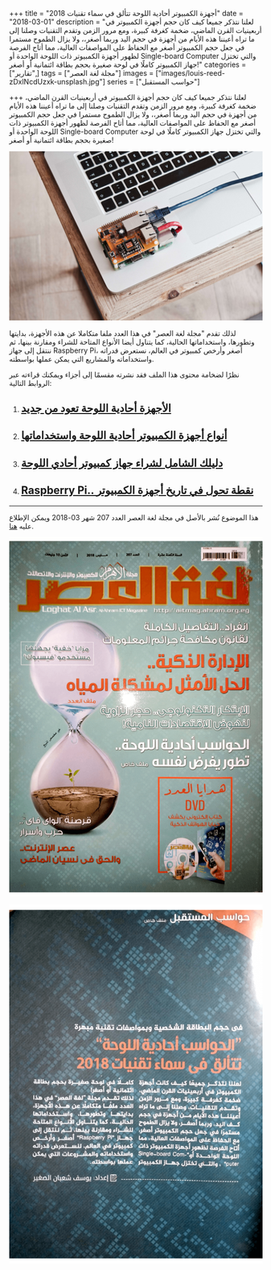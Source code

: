 +++
title = "أجهزة الكمبيوتر أحادية اللوحة تتألق في سماء تقنيات 2018"
date = "2018-03-01"
description = "لعلنا نتذكر جميعا كيف كان حجم أجهزة الكمبيوتر في أربعينيات القرن الماضي، ضخمة كغرفة كبيرة، ومع مرور الزمن وتقدم التقنيات وصلنا إلى ما تراه أعيننا هذه الأيام من أجهزة في حجم اليد وربما أصغر،، ولا يزال الطموح مستمرا في جعل حجم الكمبيوتر أصغر مع الحفاظ على المواصفات العالية، مما أتاح الفرصة لظهور أجهزة الكمبيوتر ذات اللوحة الواحدة أو Single-board Computer والتي تختزل جهاز الكمبيوتر كاملًا في لوحة صغيرة بحجم بطاقة ائتمانية أو أصغر!"
categories = ["تقارير",]
tags = ["مجلة لغة العصر"]
images = ["images/louis-reed-zDxlNcdUzxk-unsplash.jpg"]
series = ["حواسب المستقبل"]

+++
لعلنا نتذكر جميعا كيف كان حجم أجهزة الكمبيوتر في أربعينيات القرن الماضي، ضخمة كغرفة كبيرة، ومع مرور الزمن وتقدم التقنيات وصلنا إلى ما تراه أعيننا هذه الأيام من أجهزة في حجم اليد وربما أصغر،، ولا يزال الطموح مستمرا في جعل حجم الكمبيوتر أصغر مع الحفاظ على المواصفات العالية، مما أتاح الفرصة لظهور أجهزة الكمبيوتر ذات اللوحة الواحدة أو Single-board Computer والتي تختزل جهاز الكمبيوتر كاملًا في لوحة صغيرة بحجم بطاقة ائتمانية أو أصغر!

![img](images/louis-reed-zDxlNcdUzxk-unsplash.jpg)

لذلك تقدم "مجلة لغة العصر" في هذا العدد ملفا متكاملا عن هذه الأجهزة، بدايتها وتطورها، واستخداماتها الحالية، كما يتناول أيضا الأنواع المتاحة للشراء ومقارنة بينها، ثم ننتقل إلى جهاز Raspberry Pi، أصغر وأرخص كمبيوتر في العالم، نستعرض قدراته واستخداماته والمشاريع التي يمكن عملها بواسطته.

نظرًا لضخامة محتوى هذا الملف فقد نشرته مقسمًا إلى أجزاء ويمكنك قراءته عبر الروابط التالية:

1. ## [الأجهزة أحادية اللوحة تعود من جديد](/ar/posts/single-board-computers-1/)

2. ## [أنواع أجهزة الكمبيوتر أحادية اللوحة واستخداماتها](/ar/posts/single-board-computers-2/)

3. ## [دليلك الشامل لشراء جهاز كمبيوتر أحادي اللوحة](/ar/posts/single-board-computers-3/)

4. ## [Raspberry Pi.. نقطة تحول في تاريخ أجهزة الكمبيوتر](/ar/posts/single-board-computers-4/)

---

هذا الموضوع نُشر باﻷصل في مجلة لغة العصر العدد 207 شهر 03-2018 ويمكن الإطلاع عليه [هنا](https://drive.google.com/file/d/1L2Z49tW6T_h5l6elhcMINPlf6jweLYAg/view?usp=sharing).

![img](images/207-01.png)

![img](images/207-02.png)
